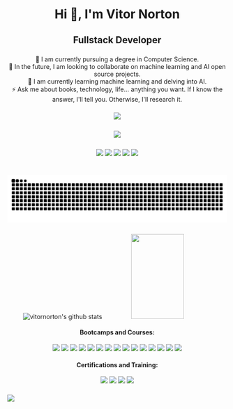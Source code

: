 <h1 align="center">Hi 👋, I'm Vitor Norton</h1>

###

<h2 align="center">Fullstack Developer</h2>

###

<p align="center">🔭 I am currently pursuing a degree in Computer Science.<br>🤝 In the future, I am looking to collaborate on machine learning and AI open source projects.<br>🌱 I am currently learning machine learning and delving into AI.<br>⚡ Ask me about books, technology, life... anything you want. If I know the answer, I'll tell you. Otherwise, I'll research it.</p>

###
<div align="center">
<img height="250" src="https://cdn.discordapp.com/attachments/750422662723141775/1268283657102032998/Emote.gif?ex=66abdcb3&is=66aa8b33&hm=4048580356fa76a80d81c1d1a7e3171eb3991cc46e077b12eee8d3f4c20ad3b3&"/>
</div>

###

  <div align="center">
  <img src="https://skillicons.dev/icons?i=vscode,html,css,js,angular,ts,nodejs,php,react,nextjs,aws,wordpress,git,github,docker,postgres,py,cs,cpp,c,dotnet,bootstrap,flutter,linux,mysql,php,ai,ps,pr,ableton,&theme=dark&perline=15" />
  </div>

###

<div align="center">
  <a href="" target="_blank"><img src="https://img.shields.io/badge/YouTube-FF0000?style=for-the-badge&logo=youtube&logoColor=white" height="35 target="_blank"></a>
  <a href="https://www.instagram.com/ovitornorton/" target="_blank"><img src="https://img.shields.io/badge/-Instagram-%23E4405F?style=for-the-badge&logo=instagram&logoColor=white" height="35 target="_blank"></a>
 	<a href="https://www.twitch.tv/snapbk_" target="_blank"><img src="https://img.shields.io/badge/Twitch-9146FF?style=for-the-badge&logo=twitch&logoColor=white" height="35 target="_blank"></a>
 <a href="" target="_blank"><img src="https://img.shields.io/badge/Discord-7289DA?style=for-the-badge&logo=discord&logoColor=white" height="35 target="_blank"></a> 
  <a href="https://www.linkedin.com/in/vitornorton/" target="_blank"><img src="https://img.shields.io/badge/-LinkedIn-%230077B5?style=for-the-badge&logo=linkedin&logoColor=white" height="35 target="_blank"></a> 
  
  
</div>

###

<div align="center">
<br clear="both">

<img src="https://raw.githubusercontent.com/vitornorton/vitornorton/output/snake.svg" alt="Snake animation" />
</div>

###

<div align="center">
  
  <img width="49%" height="195px" src="https://github-readme-stats.vercel.app/api?username=vitornorton&show_icons=true&count_private=true&hide_border=true&title_color=B03A2E&icon_color=B03A2E&text_color=c9d1d9&bg_color=0d1117" alt="vitornorton's github stats" /> 
  
  <img width="49%" height="195px" src="https://github-readme-stats.vercel.app/api/top-langs/?username=vitornorton&layout=compact&hide_border=true&title_color=B03A2E&text_color=B03A2E&bg_color=0d1117" />
</div>

<div align="center">
  
#### Bootcamps and Courses:

[<img src="https://hermes.dio.me/tracks/e0b4ad51-a4c7-4e61-a683-c04f6d376e9c.png" height="50"></a>]()
[<img src="https://hermes.dio.me/tracks/0cb208b8-6bf4-454b-9b12-9e9418ad0356.png" height="50"></a>]()
[<img src="https://hermes.dio.me/tracks/84b2d685-23f9-4729-9e3c-28cb84a39b38.png" height="50"></a>]()
[<img src="https://hermes.dio.me/tracks/648ef080-6c4b-4e54-bf72-34f62030f350.png" height="50"></a>]()
[<img src="https://hermes.dio.me/tracks/1fd7a7da-ba42-417c-a4de-2f0c2f0622b6.png" height="50"></a>]()
[<img src="https://hermes.dio.me/tracks/0136518c-68d6-4198-bdbe-6d982c3a1261.png" height="50"></a>](https://web.dio.me/track/bootcamp-squadio)
[<img src=https://hermes.dio.me/tracks/0a65ba61-a8fa-46d9-88aa-dbebb029583e.png height="50"></a>](https://hermes.dio.me/certificates/1BJHMPAF.pdf)
[<img src=https://hermes.dio.me/tracks/a123a707-54de-4a67-88ee-5c129beb14d7.png height="50"></a>](https://hermes.dio.me/certificates/HRF2HQGD.pdf)
[<img src="https://hermes.dio.me/tracks/4d998d5c-36c1-497b-8da0-8db465c820eb.png" height="50"></a>](https://web.dio.me/track/microsoft-azure-ai-fundamentals)
[<img src="https://hermes.dio.me/tracks/bad97784-9de1-469b-9409-80343b69b50b.png" height="50"/></a>](https://web.dio.me/track/bootcamp-wex-desenvolvimento-net-e-qa)
[<img src="https://hermes.dio.me/tracks/f5dba255-da18-427a-a02a-ca11a339c1cd.png" height="50"/></a>](https://web.dio.me/track/potencia-tech-powered-ifood-ciencias-de-dados-com-python)
[<img src="https://hermes.dio.me/tracks/03253ff0-95b9-4904-84e7-2063e9d6cb26.png" height="50"/></a>](https://web.dio.me/track/santander-bootcamp-2023-ciencia-de-dados-com-python)
[<img src="https://hermes.dio.me/tracks/4c796cee-bef5-4048-8fbe-260527c11f45.png" height="50"/></a>](https://web.dio.me/track/bootcamp-tqi-kotlin)
[<img src="https://hermes.dio.me/tracks/5443980d-31cb-4a9f-8dbd-065773810c04.png" height="50"/></a>](https://web.dio.me/track/orange-tech-backend)
[<img src="https://hermes.dio.me/tracks/041777d8-a929-4126-a914-08e69ed3f731.png" height="50"/></a>](https://web.dio.me/track/kotlin-experience)

#### Certifications and Training:
[<img src="https://hermes.dio.me/tracks/4deb40de-7fb6-4229-a6a5-97185381d577.png" height="50"></a>](https://hermes.dio.me/certificates/BCMZZRBH.pdf)
[<img src="https://hermes.dio.me/tracks/5d55a4ec-ef34-4222-830f-18dea83ba393.png" height="50"></a>]()
[<img src="https://hermes.dio.me/tracks/a736ef42-0d2f-4079-adb4-25c55c85ba2b.png" height="50"></a>](https://www.dio.me/certificate/R9MNULYI/share)
[<img src="https://hermes.dio.me/tracks/169e3d0f-263a-4efb-86c5-244bdf1ce8d6.png" height="50"/></a>](https://web.dio.me/track/formacao-dotnet-developer)

</div>

###

<img src="https://komarev.com/ghpvc/?username=your-github-vitornorton&color=blueviolet">
